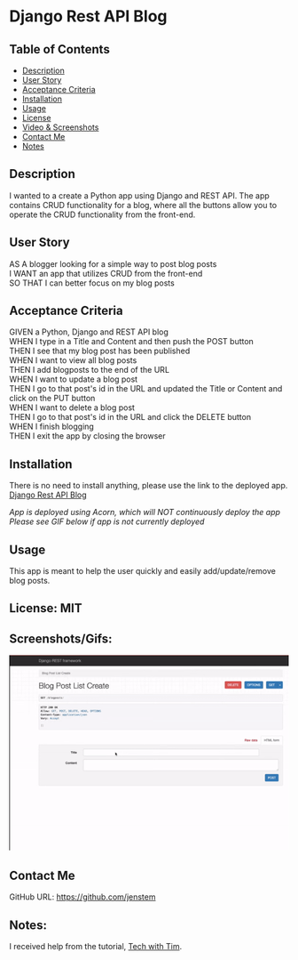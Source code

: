 # Django Rest API Blog

## Table of Contents
+ [Description](#description)
+ [User Story](#userstory)
+ [Acceptance Criteria](#acceptance)
+ [Installation](#installation)
+ [Usage](#usage)
+ [License](#license)
+ [Video & Screenshots](#screenshots)
+ [Contact Me](#contact)
+ [Notes](#notes)
##

<a id='description'></a>
## Description

I wanted to a create a Python app using Django and REST API.  The app contains CRUD functionality for a blog, where all the buttons allow you to operate the CRUD functionality from the front-end.
##

<a id='userstory'></a>
## User Story

AS A blogger looking for a simple way to post blog posts\
I WANT an app that utilizes CRUD from the front-end\
SO THAT I can better focus on my blog posts
##

<a id='acceptance'></a>
## Acceptance Criteria

GIVEN a Python, Django and REST API blog\
WHEN I type in a Title and Content and then push the POST button\
THEN I see that my blog post has been published\
WHEN I want to view all blog posts\
THEN I add blogposts to the end of the URL\
WHEN I want to update a blog post\
THEN I go to that post's id in the URL and updated the Title or Content and click on the PUT button\
WHEN I want to delete a blog post\
THEN I go to that post's id in the URL and click the DELETE button\
WHEN I finish blogging\
THEN I exit the app by closing the browser
##

<a id='installation'></a>
## Installation
There is no need to install anything, please use the link to the deployed app.\
[Django Rest API Blog](https://django-rest-api-blog-b09621d0.zvgz4d.on-acorn.io/blogposts/)

*App is deployed using Acorn, which will NOT continuously deploy the app*
*Please see GIF below if app is not currently deployed*
##

<a id='usage'></a>
## Usage
This app is meant to help the user quickly and easily add/update/remove blog posts.
##

<a id='license'></a>
## License:  MIT
##

<a id='screenshots'></a>
## Screenshots/Gifs:

<img src="https://github.com/jenstem/django-rest-api-blog/blob/main/Udjango-rest-api-blog.gif" width=1000>

<a id='contact'></a>
## Contact Me
GitHub URL:  https://github.com/jenstem

##
<a id='notes'></a>
## Notes:

I received help from the tutorial, [Tech with Tim](https://www.youtube.com/watch?v=t-uAgI-AUxc).
